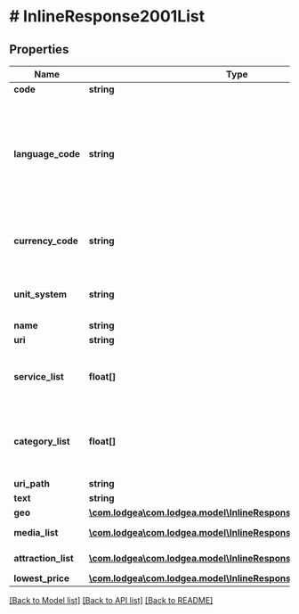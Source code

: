 # # InlineResponse2001List

## Properties

Name | Type | Description | Notes
------------ | ------------- | ------------- | -------------
**code** | **string** | The properties unique code/ID. |
**language_code** | **string** | The language code of the language in which the property description is written.&lt;p&gt;Please note that beside the general restrictions listed below only languages configured during system setup for your respective tenant are allowed.&lt;/p&gt;&lt;p&gt;See also &lt;a href&#x3D;\&quot;#isolanguage-codes\&quot;&gt;in the appendix&lt;/a&gt;.&lt;/p&gt; |
**currency_code** | **string** | The currency code for the currency in which prices are returned.&lt;p&gt;See also &lt;a href&#x3D;\&quot;#currencycodes\&quot;&gt;in the appendix&lt;/a&gt;.&lt;/p&gt; |
**unit_system** | **string** | The unit system (either \&quot;metric\&quot; or \&quot;imperial\&quot;) used for measurements. |
**name** | **string** | The name of the property. |
**uri** | **string** | A URI for the property. |
**service_list** | **float[]** | A list of service codes indicating the services and amenities the property has.&lt;p&gt;See also &lt;a href&#x3D;\&quot;#servicecodes\&quot;&gt;in the appendix&lt;/a&gt;.&lt;/p&gt; |
**category_list** | **float[]** | A list of property class type codes indicating the types of the property.&lt;p&gt;See also &lt;a href&#x3D;\&quot;#propertyclass-type-codes\&quot;&gt;in the appendix&lt;/a&gt;.&lt;/p&gt; |
**uri_path** | **string** | A URI path for the property. |
**text** | **string** | A description of the property. |
**geo** | [**\com.lodgea\com.lodgea.model\InlineResponse2001Geo**](InlineResponse2001Geo.md) |  | [optional]
**media_list** | [**\com.lodgea\com.lodgea.model\InlineResponse2001MediaList[]**](InlineResponse2001MediaList.md) | A list of media objects for the property. |
**attraction_list** | [**\com.lodgea\com.lodgea.model\InlineResponse2001AttractionList[]**](InlineResponse2001AttractionList.md) | A list of objects describing the attractions available at the property. |
**lowest_price** | [**\com.lodgea\com.lodgea.model\InlineResponse2001LowestPrice**](InlineResponse2001LowestPrice.md) |  |

[[Back to Model list]](../../README.md#models) [[Back to API list]](../../README.md#endpoints) [[Back to README]](../../README.md)
